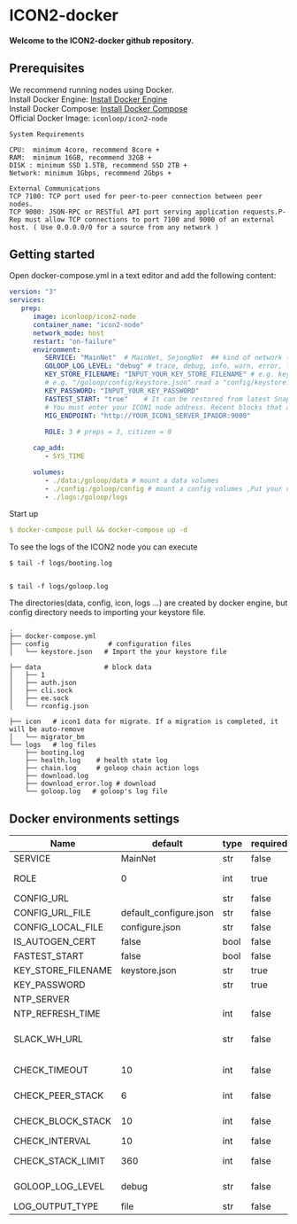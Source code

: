 # ICON2-docker

#### Welcome to the ICON2-docker github repository.

## Prerequisites

We recommend running nodes using Docker. <br>
Install Docker Engine: [Install Docker Engine](https://docs.docker.com/engine/install/) <br>
Install Docker Compose: [Install Docker Compose](https://docs.docker.com/compose/install/) <br>
Official Docker Image:  `iconloop/icon2-node`


```
System Requirements 

CPU:  minimum 4core, recommend 8core +
RAM:  minimum 16GB, recommend 32GB + 
DISK : minimum SSD 1.5TB, recommend SSD 2TB + 
Network: minimum 1Gbps, recommend 2Gbps +

External Communications 
TCP 7100: TCP port used for peer-to-peer connection between peer nodes.
TCP 9000: JSON-RPC or RESTful API port serving application requests.P-Rep must allow TCP connections to port 7100 and 9000 of an external host. ( Use 0.0.0.0/0 for a source from any network )
```

## Getting started


Open docker-compose.yml in a text editor and add the following content:

```yaml
version: "3"
services:
   prep:
      image: iconloop/icon2-node
      container_name: "icon2-node"
      network_mode: host
      restart: "on-failure"
      environment:
         SERVICE: "MainNet"  # MainNet, SejongNet  ## kind of network type 
         GOLOOP_LOG_LEVEL: "debug" # trace, debug, info, warn, error, fatal, panic          
         KEY_STORE_FILENAME: "INPUT_YOUR_KEY_STORE_FILENAME" # e.g. keystore.json read a config/keystore.json
         # e.g. "/goloop/config/keystore.json" read a "config/keystore.json" of host machine
         KEY_PASSWORD: "INPUT_YOUR_KEY_PASSWORD"
         FASTEST_START: "true"    # It can be restored from latest Snapshot DB.
         # You must enter your ICON1 node address. Recent blocks that are not in the backup DB are synchronized from your ICON1 node.
         MIG_ENDPOINT: "http://YOUR_ICON1_SERVER_IPADDR:9000"
     
         ROLE: 3 # preps = 3, citizen = 0

      cap_add:
         - SYS_TIME

      volumes:         
         - ./data:/goloop/data # mount a data volumes
         - ./config:/goloop/config # mount a config volumes ,Put your used keystore file here.     
         - ./logs:/goloop/logs

```


Start up

```yaml
$ docker-compose pull && docker-compose up -d
```





To see the logs of the ICON2 node you can execute

```
$ tail -f logs/booting.log


$ tail -f logs/goloop.log
```


The directories(data, config, icon, logs …) are created by docker engine, but config directory needs to importing your keystore file.

```
.
├── docker-compose.yml 
├── config               # configuration files                         
│   └── keystore.json   # Import the your keystore file

├── data                # block data
│   ├── 1
│   ├── auth.json
│   ├── cli.sock
│   ├── ee.sock
│   └── rconfig.json

├── icon   # icon1 data for migrate. If a migration is completed, it will be auto-remove
│   └── migrator_bm
└── logs   # log files
    ├── booting.log   
    ├── health.log    # health state log
    ├── chain.log     # goloop chain action logs
    ├── download.log
    ├── download_error.log # download  
    └── goloop.log   # goloop's log file
```




## Docker environments settings

| Name               | default                | type | required | description                                                                      |
|--------------------|------------------------|------|----------|----------------------------------------------------------------------------------|
| SERVICE            | MainNet                | str  | false    |  Service Name - (MainNet, SejongNet)                                             |
| ROLE               | 0                      | int  | true     | Role of running node. 0: Citizen, 3: P-Rep                                       |
| CONFIG_URL         |                        | str  | false    |                                                                                  |
| CONFIG_URL_FILE    | default_configure.json | str  | false    |                                                                                  |
| CONFIG_LOCAL_FILE  | configure.json         | str  | false    |                                                                                  |
| IS_AUTOGEN_CERT    | false                  | bool | false    | Automatically generate certificates                                              |
| FASTEST_START      | false                  | bool | false    | Download snapshot DB                                                             |
| KEY_STORE_FILENAME | keystore.json          | str  | true     | keystore.json file name                                                          |
| KEY_PASSWORD       |                        | str  | true     | password of keystore.json file                                                   |
| NTP_SERVER         |                        |      |          | NTP Server                                                                       |
| NTP_REFRESH_TIME   |                        | int  | false    | ntp refresh time                                                                 |
| SLACK_WH_URL       |                        | str  | false    | slack web hook url - If a problem occurs, you can receive an alarm with a slack. |
| CHECK_TIMEOUT      | 10                     | int  | false    | sec - TIMEOUT when calling REST API for monitoring                               |
| CHECK_PEER_STACK   | 6                      | int  | false    | sec - Stack value to check the peer for monitoring.                              |
| CHECK_BLOCK_STACK  | 10                     | int  | false    | sec - Stack value to check the block for monitoring.                             |
| CHECK_INTERVAL     | 10                     | int  | false    | sec - check interval for monitoring                                              |
| CHECK_STACK_LIMIT  | 360                    | int  | false    | count - count- Restart container when stack value is reached                     |
| GOLOOP_LOG_LEVEL   | debug                  | str  | false    | Log Level - (trace,debug,info,warn,error,fatal,panic                             |       
| LOG_OUTPUT_TYPE    | file                   | str  | false    | sec - check interval for monitoring                                              |

